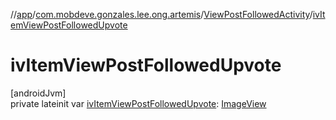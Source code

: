 //[app](../../../index.md)/[com.mobdeve.gonzales.lee.ong.artemis](../index.md)/[ViewPostFollowedActivity](index.md)/[ivItemViewPostFollowedUpvote](iv-item-view-post-followed-upvote.md)

# ivItemViewPostFollowedUpvote

[androidJvm]\
private lateinit var [ivItemViewPostFollowedUpvote](iv-item-view-post-followed-upvote.md): [ImageView](https://developer.android.com/reference/kotlin/android/widget/ImageView.html)
